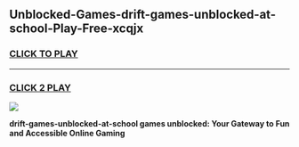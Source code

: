 
## Unblocked-Games-drift-games-unblocked-at-school-Play-Free-xcqjx
<h3>
<a href="https://premium76.site?title=drift-games-unblocked-at-school&ref=19M">CLICK TO PLAY</a></h3>
<hr>

<h3>
<a href="https://premium76.site?title=drift-games-unblocked-at-school&ref=19M">CLICK 2 PLAY</a>
  
</h3>

<a href="https://premium76.site?title=drift-games-unblocked-at-school&ref=19M"><img src="https://clearcache.store/games.png"></a>


**drift-games-unblocked-at-school games unblocked: Your Gateway to Fun and Accessible Online Gaming**
